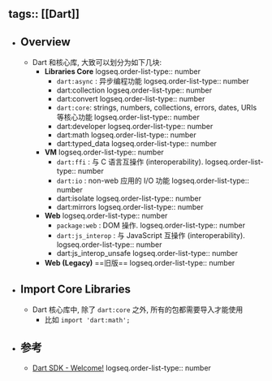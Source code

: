 tags:: [[Dart]]
---

- ## Overview
	- Dart 和核心库, 大致可以划分为如下几块:
		- **Libraries Core**
		  logseq.order-list-type:: number
			- `dart:async` : 异步编程功能
			  logseq.order-list-type:: number
			- dart:collection
			  logseq.order-list-type:: number
			- dart:convert
			  logseq.order-list-type:: number
			- `dart:core`: strings, numbers, collections, errors, dates, URIs 等核心功能
			  logseq.order-list-type:: number
			- dart:developer
			  logseq.order-list-type:: number
			- dart:math
			  logseq.order-list-type:: number
			- dart:typed_data
			  logseq.order-list-type:: number
		- **VM**
		  logseq.order-list-type:: number
			- `dart:ffi` : 与 C 语言互操作 (interoperability).
			  logseq.order-list-type:: number
			- `dart:io` :  non-web 应用的 I/O 功能
			  logseq.order-list-type:: number
			- dart:isolate
			  logseq.order-list-type:: number
			- dart:mirrors
			  logseq.order-list-type:: number
		- **Web**
		  logseq.order-list-type:: number
			- `package:web` : DOM 操作.
			  logseq.order-list-type:: number
			- `dart:js_interop` : 与 JavaScript 互操作 (interoperability).
			  logseq.order-list-type:: number
			- dart:js_interop_unsafe
			  logseq.order-list-type:: number
		- **Web (Legacy)** ==旧版==
		  logseq.order-list-type:: number
- ## Import Core Libraries
	- Dart 核心库中, 除了 `dart:core` 之外, 所有的包都需要导入才能使用
		- 比如 `import 'dart:math';`
- ## 参考
	- [Dart SDK - Welcome!](https://api.dart.dev/index.html)
	  logseq.order-list-type:: number